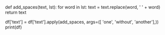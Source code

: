 def add_spaces(text, lst):
    for word in lst:
        text = text.replace(word, ' ' + word)
    return text

df['text'] = df['text'].apply(add_spaces, args=([ 'one', 'without', 'another'],))
print(df)
